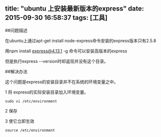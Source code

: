 title: "ubuntu 上安装最新版本的express"
date: 2015-09-30 16:58:37
tags: [工具]
---

##问题描述

  在ubuntu上通过apt-get install node-express命令安装的express版本只有2.5.8
  
  用npm install express@4.13.1 -g 命令可以安装高版本的express
  
  但是执行express --version时却返现并没有这个目录。
  
##解决办法

  这个问题是express的安装目录并不在系统的环境变量之中。
  
  1 将 express的实际安装目录加入环境变量。
  
    sudo vi /etc/environment 
  
  2 保存
  
  3 使它立即生效
    
    source /etc/environment 
    
    
  

  
